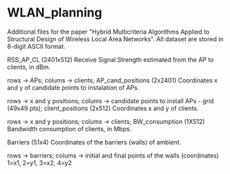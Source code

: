 # WLAN_planning
Additional files for the paper "Hybrid Multicriteria Algorithms Applied to Structural Design of Wireless Local Area Networks". 
All dataset are stored in 8-digit ASCII format.

RSS_AP_CL (2401x512) Receive Signal Strength estimated from the AP to clients, in dBm.

rows -> APs;
colums -> clients;
AP_cand_positions (2x2401) Coordinates x and y of candidate points to instalation of APs.

rows -> x and y positions;
colums -> candidate points to install APs - grid (49x49 pts);
client_positions (2x512) Coordinates x and y of clients.

rows -> x and y positions;
colums -> clients;
BW_consumption (1X512) Bandwidth consumption of clients, in Mbps.

Barriers (51x4) Coordinates of the barriers (walls) of ambient.

rows -> barriers;
colums -> initial and final points of the walls (coordinates) 1=x1, 2=y1, 3=x2, 4=y2
